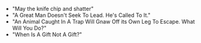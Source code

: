 - "May the knife chip and shatter"
- "A Great Man Doesn't Seek To Lead. He's Called To It."
- "An Animal Caught In A Trap Will Gnaw Off its Own Leg To Escape. What Will You Do?"
- "When Is A Gift Not A Gift?"
